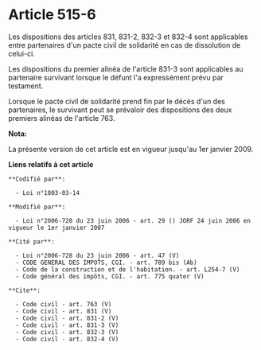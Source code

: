 # Article 515-6

Les dispositions des articles 831, 831-2, 832-3 et 832-4 sont applicables entre partenaires d'un pacte civil de solidarité en
cas de dissolution de celui-ci. 

Les dispositions du premier alinéa de l'article 831-3 sont applicables au partenaire survivant lorsque le défunt l'a
expressément prévu par testament. 

Lorsque le pacte civil de solidarité prend fin par le décès d'un des partenaires, le survivant peut se prévaloir des
dispositions des deux premiers alinéas de l'article 763.

**Nota:**

La présente version de cet article est en vigueur jusqu'au 1er janvier 2009.

**Liens relatifs à cet article**

	**Codifié par**:

	  - Loi n°1803-03-14

	**Modifié par**:

	  - Loi n°2006-728 du 23 juin 2006 - art. 29 () JORF 24 juin 2006 en vigueur le 1er janvier 2007

	**Cité par**:

	  - Loi n°2006-728 du 23 juin 2006 - art. 47 (V)
	  - CODE GENERAL DES IMPOTS, CGI. - art. 789 bis (Ab)
	  - Code de la construction et de l'habitation. - art. L254-7 (V)
	  - Code général des impôts, CGI. - art. 775 quater (V)

	**Cite**:

	  - Code civil - art. 763 (V)
	  - Code civil - art. 831 (V)
	  - Code civil - art. 831-2 (V)
	  - Code civil - art. 831-3 (V)
	  - Code civil - art. 832-3 (V)
	  - Code civil - art. 832-4 (V)
